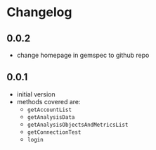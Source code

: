 # Changelog

## 0.0.2

- change homepage in gemspec to github repo

## 0.0.1

- initial version
- methods covered are:
  - `getAccountList`
  - `getAnalysisData`
  - `getAnalysisObjectsAndMetricsList`
  - `getConnectionTest`
  - `login`
